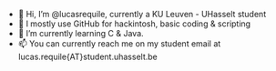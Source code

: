 - 👋 Hi, I’m @lucasrequile, currently a KU Leuven - UHasselt student
- 👀 I mostly use GitHub for hackintosh, basic coding & scripting
- 🌱 I’m currently learning C & Java.
- 📫 You can currently reach me on my student email at lucas.requile{AT}student.uhasselt.be

<!---
lucasrequile/lucasrequile is a ✨ special ✨ repository because its `README.md` (this file) appears on your GitHub profile.
You can click the Preview link to take a look at your changes.
--->
